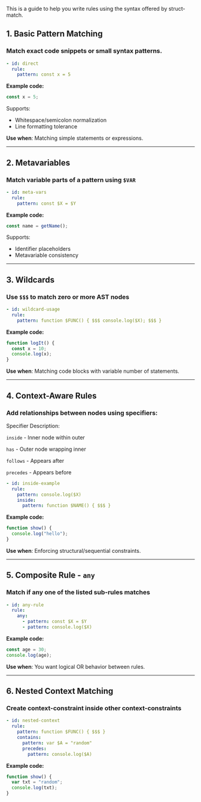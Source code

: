This is a guide to help you write rules using the syntax offered by struct-match.

## 1. Basic Pattern Matching

### Match exact code snippets or small syntax patterns.

```yaml
- id: direct
  rule:
    pattern: const x = 5

```

**Example code:**

```js
const x = 5;

```

Supports:

-   Whitespace/semicolon normalization
-   Line formatting tolerance

**Use when**: Matching simple statements or expressions.

----------

## 2. Metavariables

### Match variable parts of a pattern using `$VAR`

```yaml
- id: meta-vars
  rule:
    pattern: const $X = $Y

```

**Example code:**

```js
const name = getName();

```

Supports:

-   Identifier placeholders
-   Metavariable consistency
----------

## 3. Wildcards

### Use `$$$` to match zero or more AST nodes

```yaml
- id: wildcard-usage
  rule:
    pattern: function $FUNC() { $$$ console.log($X); $$$ }

```

**Example code:**

```js
function logIt() {
  const x = 10;
  console.log(x);
}

```

**Use when**: Matching code blocks with variable number of statements.

----------

## 4. Context-Aware Rules

### Add relationships between nodes using specifiers:

Specifier Description:

`inside` - Inner node within outer

`has` - Outer node wrapping inner

`follows` - Appears after

`precedes` - Appears before

```yaml
- id: inside-example
  rule:
    pattern: console.log($X)
    inside:
      pattern: function $NAME() { $$$ }

```

**Example code:**

```js
function show() {
  console.log("hello");
}

```

**Use when**: Enforcing structural/sequential constraints.

----------

## 5. Composite Rule - `any`

### Match if **any one** of the listed sub-rules matches

```yaml
- id: any-rule
  rule:
    any:
      - pattern: const $X = $Y
      - pattern: console.log($X)

```

**Example code:**

```js
const age = 30;
console.log(age);

```

**Use when**: You want logical OR behavior between rules.

----------

## 6. Nested Context Matching

### Create context-constraint inside other context-constraints

```yaml
- id: nested-context
  rule:
    pattern: function $FUNC() { $$$ }
    contains:
      pattern: var $A = "random"
      precedes:
        pattern: console.log($A)

```

**Example code:**

```js
function show() {
  var txt = "random";
  console.log(txt);
}

```